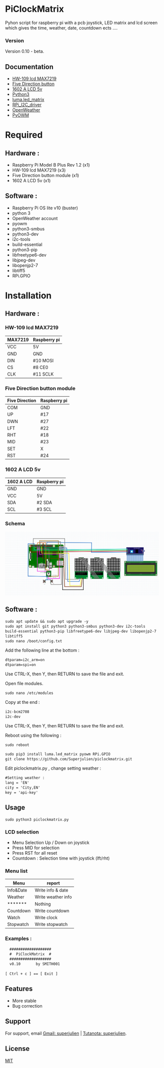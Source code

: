 # PiClockMatrix

Pyhon script for raspberry pi with a pcb joystick, LED matrix and lcd screen which gives the time, weather, date, countdown ects .... 

### Version
Version 0.10 - beta.

## Documentation

- [HW-109 lcd MAX7219](https://datasheets.maximintegrated.com/en/ds/MAX7219-MAX7221.pdf)
- [Five Direction button](https://electropeak.com/learn/interfacing-5-direction-joystick-button-module-with-arduino/)
- [1602 A LCD 5v](https://www.gotronic.fr/pj2-sbc-lcd16x2-fr-1441.pdf)
- [Python3](https://www.python.org/doc/)
- [luma.led_matrix](https://github.com/rm-hull/luma.led_matrix)
- [RPi_I2C_driver](https://www.recantha.co.uk/blog/?p=4849)
- [OpenWeather](https://openweathermap.org/)
- [PyOWM](https://pyowm.readthedocs.io/en/latest/)

# Required
## Hardware :
- Raspberry Pi Model B Plus Rev 1.2 (x1)
- HW-109 lcd MAX7219 (x3)
- Five Direction button module (x1)
- 1602 A LCD 5v (x1)
## Software :
- Raspberry Pi OS lite v10 (buster)
- python 3
- OpenWeather account
- pyowm
- python3-smbus 
- python3-dev 
- i2c-tools
- build-essential 
- python3-pip 
- libfreetype6-dev 
- libjpeg-dev 
- libopenjp2-7 
- libtiff5
- RPi.GPIO 

# Installation
## Hardware :
### HW-109 lcd MAX7219
|  MAX7219  | Raspberry pi |
| --------- | ------------ |
|   VCC     |   5V         |
|   GND     |   GND        |
|   DIN     |   #10 MOSI   |
|   CS      |   #8 CE0     |
|   CLK     |   #11 SCLK   |
### Five Direction button module
| Five Direction  | Raspberry pi |
| --------------- | ------------ |
|     COM         |      GND     |
|     UP          |      #17     |
|     DWN         |      #27     |
|     LFT         |      #22     |
|     RHT         |      #18     |
|     MID         |      #23     |
|     SET         |      X       |
|     RST         |      #24     |
### 1602 A LCD 5v
| 1602 A LCD  | Raspberry pi |
| ----------- | ------------ |
|    GND      |    GND   |
|    VCC      |    5V   |
|    SDA      |    #2 SDA   |
|    SCL      |    #3 SCL   |
### Schema
 ![Schema_connecteur](https://github.com/Superjulien/piclockmatrix/blob/main/schema/Untitled.png) 


## Software :
```
sudo apt update && sudo apt upgrade -y
sudo apt install git python3 python3-smbus python3-dev i2c-tools build-essential python3-pip libfreetype6-dev libjpeg-dev libopenjp2-7 libtiff5 
sudo nano /boot/config.txt
```
Add the following line at the bottom :
```
dtparam=i2c_arm=on
dtparam=spi=on
```
Use CTRL-X, then Y, then RETURN to save the file and exit. 

Open file modules.
```
sudo nano /etc/modules
```
Copy at the end :
```
i2c-bcm2708  
i2c-dev
```
Use CTRL-X, then Y, then RETURN to save the file and exit. 

Reboot using the following :
```
sudo reboot
```
```
sudo pip3 install luma.led_matrix pyowm RPi.GPIO 
git clone https://github.com/Superjulien/piclockmatrix.git
```
Edit piclockmatrix.py , change setting weather :
```
#Setting weather :
lang = 'EN'
city = 'City,EN'
key = 'api-key'
``` 

## Usage

```
sudo python3 piclockmatrix.py
```

### LCD selection
- Menu Selection Up / Down on joystick 
- Press MID for selection
- Press RST for all reset
- Countdown : Selection time with joystick (lft/rht)
### Menu list 
|  Menu     |   report           |
| --------- | -------------------|
| Info&Date | Write info & date  |
| Weather   | Write weather info |
| *******   | Nothing            |
| Countdown | Write countdown    |
| Watch     | Write clock        |                                        
| Stopwatch | Write stopwatch    |
### Examples :
```
  ###################
  #  PiClockMatrix  #
  ###################
  v0.10       by SMITH001

[ Ctrl + c ] == [ Exit ] 

```
## Features

- More stable
- Bug correction

## Support

For support, email [Gmail: superjulien](mailto:contact.superjulien@gmail.com) | [Tutanota: superjulien](mailto:contacts.superjulien@tutanota.com).

## License

[MIT](https://choosealicense.com/licenses/mit/)
